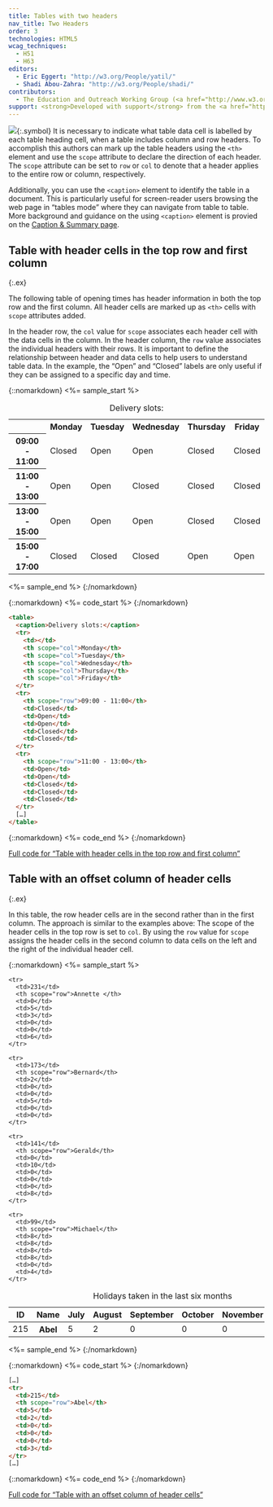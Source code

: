 ```yaml
---
title: Tables with two headers
nav_title: Two Headers
order: 3
technologies: HTML5
wcag_techniques:
  - H51
  - H63
editors:
  - Eric Eggert: "http://w3.org/People/yatil/"
  - Shadi Abou-Zahra: "http://w3.org/People/shadi/"
contributors:
  - The Education and Outreach Working Group (<a href="http://www.w3.org/WAI/EO/">EOWG</a>)
support: <strong>Developed with support</strong> from the <a href="http://www.w3.org/WAI/ACT/">WAI-ACT</a> project, co-funded by the European Commission <abbr title="Information Society Technologies">IST</abbr> Programme.
---
```


![](img-multidir.png){:.symbol} It is necessary to indicate what table data cell is labelled by each table heading cell, when a table includes column and row headers. To accomplish this authors can mark up the table headers using the `<th>` element and use the `scope` attribute to declare the direction of each header. The `scope` attribute can be set to `row` or `col` to denote that a header applies to the entire row or column, respectively.

Additionally, you can use the `<caption>` element to identify the table in a document. This is particularly useful for screen-reader users browsing the web page in “tables mode” where they can navigate from table to table. More background and guidance on the using `<caption>` element is provied on the [Caption & Summary page](caption-summary.html).

## Table with header cells in the top row and first column
{:.ex}

The following table of opening times has header information in both the top row and the first column. All header cells are marked up as `<th>` cells with `scope` attributes added.

In the header row, the `col` value for `scope` associates each header cell with the data cells in the column. In the header column, the `row` value associates the individual headers with their rows. It is important to define the relationship between header and data cells to help users to understand table data. In the example, the “Open” and “Closed” labels are only useful if they can be assigned to a specific day and time.

{::nomarkdown}
<%= sample_start %>

<table>
  <caption>Delivery slots:</caption>
  <tr>
    <td></td>
    <th scope="col">Monday</th>
    <th scope="col">Tuesday</th>
    <th scope="col">Wednesday</th>
    <th scope="col">Thursday</th>
    <th scope="col">Friday</th>
  </tr>
  <tr>
    <th scope="row">09:00 - 11:00</th>
    <td>Closed</td>
    <td>Open</td>
    <td>Open</td>
    <td>Closed</td>
    <td>Closed</td>
  </tr>
  <tr>
    <th scope="row">11:00 - 13:00</th>
    <td>Open</td>
    <td>Open</td>
    <td>Closed</td>
    <td>Closed</td>
    <td>Closed</td>
  </tr>
  <tr>
    <th scope="row">13:00 - 15:00</th>
    <td>Open</td>
    <td>Open</td>
    <td>Open</td>
    <td>Closed</td>
    <td>Closed</td>
  </tr>
  <tr>
    <th scope="row">15:00 - 17:00</th>
    <td>Closed</td>
    <td>Closed</td>
    <td>Closed</td>
    <td>Open</td>
    <td>Open</td>
  </tr>
</table>

<%= sample_end %>
{:/nomarkdown}

{::nomarkdown}
<%= code_start %>
{:/nomarkdown}

~~~ html
<table>
  <caption>Delivery slots:</caption>
  <tr>
    <td></td>
    <th scope="col">Monday</th>
    <th scope="col">Tuesday</th>
    <th scope="col">Wednesday</th>
    <th scope="col">Thursday</th>
    <th scope="col">Friday</th>
  </tr>
  <tr>
    <th scope="row">09:00 - 11:00</th>
    <td>Closed</td>
    <td>Open</td>
    <td>Open</td>
    <td>Closed</td>
    <td>Closed</td>
  </tr>
  <tr>
    <th scope="row">11:00 - 13:00</th>
    <td>Open</td>
    <td>Open</td>
    <td>Closed</td>
    <td>Closed</td>
    <td>Closed</td>
  </tr>
  […]
</table>
~~~

{::nomarkdown}
<%= code_end %>
{:/nomarkdown}

[Full code for “Table with header cells in the top row and first column”](examples/headertoprowfirstcol.html)

## Table with an offset column of header cells
{:.ex}

In this table, the row header cells are in the second rather than in the first column. The approach is similar to the examples above: The scope of the header cells in the top row is set to `col`. By using the `row` value for `scope` assigns the header cells in the second column to data cells on the left and the right of the individual header cell.

{::nomarkdown}
<%= sample_start %>

<table class="numbers">
  <caption>
    Holidays taken in the last six months
  </caption >
  <thead>
    <tr>
      <th scope="col">ID</th>
      <th scope="col">Name</th>
      <th scope="col">July</th>
      <th scope="col">August</th>
      <th scope="col">September</th>
      <th scope="col">October</th>
      <th scope="col">November</th>
      <th scope="col">December</th>
    </tr>
  </thead>

  <tbody>
    <tr>
      <td>215</td>
      <th scope="row">Abel</th>
      <td>5</td>
      <td>2</td>
      <td>0</td>
      <td>0</td>
      <td>0</td>
      <td>3</td>
    </tr>

    <tr>
      <td>231</td>
      <th scope="row">Annette </th>
      <td>0</td>
      <td>5</td>
      <td>3</td>
      <td>0</td>
      <td>0</td>
      <td>6</td>
    </tr>

    <tr>
      <td>173</td>
      <th scope="row">Bernard</th>
      <td>2</td>
      <td>0</td>
      <td>0</td>
      <td>5</td>
      <td>0</td>
      <td>0</td>
    </tr>

    <tr>
      <td>141</td>
      <th scope="row">Gerald</th>
      <td>0</td>
      <td>10</td>
      <td>0</td>
      <td>0</td>
      <td>0</td>
      <td>8</td>
    </tr>

    <tr>
      <td>99</td>
      <th scope="row">Michael</th>
      <td>8</td>
      <td>8</td>
      <td>8</td>
      <td>8</td>
      <td>0</td>
      <td>4</td>
    </tr>
  </tbody>
</table>

<%= sample_end %>
{:/nomarkdown}

{::nomarkdown}
<%= code_start %>
{:/nomarkdown}

~~~ html
[…]
<tr>
  <td>215</td>
  <th scope="row">Abel</th>
  <td>5</td>
  <td>2</td>
  <td>0</td>
  <td>0</td>
  <td>0</td>
  <td>3</td>
</tr>
[…]
~~~

{::nomarkdown}
<%= code_end %>
{:/nomarkdown}

[Full code for “Table with an offset column of header cells”](examples/scope-offset.html)
